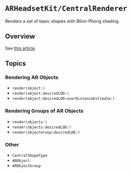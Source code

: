 # ``ARHeadsetKit/CentralRenderer``

Renders a set of basic shapes with Blinn-Phong shading.

## Overview

See [this article](https://github.com/philipturner/ARHeadsetKit/blob/main/docs/articles/central-renderer.md).

## Topics

### Rendering AR Objects

- ``render(object:)``
- ``render(object:desiredLOD:)``
- ``render(object:desiredLOD:userDistanceEstimate:)``

### Rendering Groups of AR Objects

- ``render(objects:)``
- ``render(objects:desiredLOD:)``
- ``render(objectGroup:desiredLOD:)``

### Other

- ``CentralShapeType``
- ``ARObject``
- ``ARObjectGroup``
